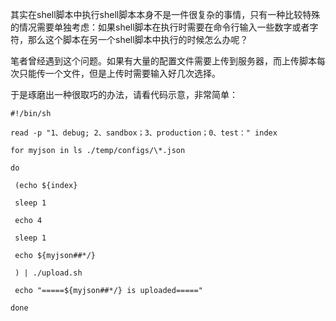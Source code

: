 其实在shell脚本中执行shell脚本本身不是一件很复杂的事情，只有一种比较特殊的情况需要单独考虑：如果shell脚本在执行时需要在命令行输入一些数字或者字符，那么这个脚本在另一个shell脚本中执行的时候怎么办呢？ 

笔者曾经遇到这个问题。如果有大量的配置文件需要上传到服务器，而上传脚本每次只能传一个文件，但是上传时需要输入好几次选择。 

于是琢磨出一种很取巧的办法，请看代码示意，非常简单：

```shell
#!/bin/sh

read -p "1、debug; 2、sandbox；3、production；0、test：" index

for myjson in ls ./temp/configs/\*.json

do

 (echo ${index}

 sleep 1

 echo 4

 sleep 1

 echo ${myjson##*/}

 ) | ./upload.sh

 echo "=====${myjson##*/} is uploaded====="

done
```

